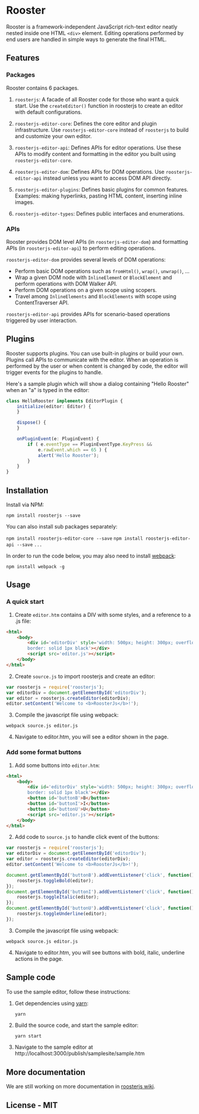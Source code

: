 # Rooster

Rooster is a framework-independent JavaScript rich-text editor neatly nested
inside one HTML `<div>` element. Editing operations performed by end users are
handled in simple ways to generate the final HTML.

## Features

### Packages

Rooster contains 6 packages.

1. `roosterjs`:
   A facade of all Rooster code for those who want a quick start. Use the
   `createEditor()` function in roosterjs to create an editor with default
   configurations.

2. `roosterjs-editor-core`:
   Defines the core editor and plugin infrastructure. Use `roosterjs-editor-core`
   instead of `roosterjs` to build and customize your own editor.

3. `roosterjs-editor-api`:
   Defines APIs for editor operations. Use these APIs to modify content and
   formatting in the editor you built using `roosterjs-editor-core`.

4. `roosterjs-editor-dom`:
   Defines APIs for DOM operations. Use `roosterjs-editor-api` instead unless
   you want to access DOM API directly.

5. `roosterjs-editor-plugins`:
   Defines basic plugins for common features. Examples: making hyperlinks,
   pasting HTML content, inserting inline images.

6. `roosterjs-editor-types`:
   Defines public interfaces and enumerations.

### APIs

Rooster provides DOM level APIs (in `roosterjs-editor-dom`) and formatting APIs
(in `roosterjs-editor-api`) to perform editing operations.

`roosterjs-editor-dom` provides several levels of DOM operations:
- Perform basic DOM operations such as `fromHtml()`, `wrap()`, `unwrap()`, ...
- Wrap a given DOM node with `InlineElemen`t or `BlockElement` and perform
  operations with DOM Walker API.
- Perform DOM operations on a given scope using scopers.
- Travel among `InlineElements` and `BlockElements` with scope using
  ContentTraverser API.

`roosterjs-editor-api` provides APIs for scenario-based operations triggered by
user interaction.

## Plugins

Rooster supports plugins. You can use built-in plugins or build your own.
Plugins call APIs to communicate with the editor. When an operation is
performed by the user or when content is changed by code, the editor will
trigger events for the plugins to handle.

Here's a sample plugin which will show a dialog containing "Hello Rooster" when
an "a" is typed in the editor:

```typescript
class HelloRooster implements EditorPlugin {
    initialize(editor: Editor) {
    }

    dispose() {
    }

    onPluginEvent(e: PluginEvent) {
        if ( e.eventType == PluginEventType.KeyPress &&
            e.rawEvent.which == 65 ) {
            alert('Hello Rooster');
        }
    }
}
```

## Installation

Install via NPM:

`npm install roosterjs --save`

You can also install sub packages separately:

`npm install roosterjs-editor-core --save`
`npm install roosterjs-editor-api --save`
`...`

In order to run the code below, you may also need to install [webpack](https://webpack.js.org/):

`npm install webpack -g`

## Usage

### A quick start

1. Create `editor.htm` contains a DIV with some styles, and a reference to a
.js file:

```html
<html>
    <body>
        <div id='editorDiv' style='width: 500px; height: 300px; overflow: auto;
        border: solid 1px black'></div>
        <script src='editor.js'></script>
    </body>
</html>
```

2. Create `source.js` to import roosterjs and create an editor:

```javascript
var roosterjs = require('roosterjs');
var editorDiv = document.getElementById('editorDiv');
var editor = roosterjs.createEditor(editorDiv);
editor.setContent('Welcome to <b>RoosterJs</b>!');
```

3. Compile the javascript file using webpack:

`webpack source.js editor.js`

4. Navigate to editor.htm, you will see a editor shown in the page.

### Add some format buttons

1. Add some buttons into `editor.htm`:

```html
<html>
    <body>
        <div id='editorDiv' style='width: 500px; height: 300px; overflow: auto;
        border: solid 1px black'></div>
        <button id='buttonB'>B</button>
        <button id='buttonI'>I</button>
        <button id='buttonU'>U</button>
        <script src='editor.js'></script>
    </body>
</html>
```

2. Add code to `source.js` to handle click event of the buttons:

```javascript
var roosterjs = require('roosterjs');
var editorDiv = document.getElementById('editorDiv');
var editor = roosterjs.createEditor(editorDiv);
editor.setContent('Welcome to <b>RoosterJs</b>!');

document.getElementById('buttonB').addEventListener('click', function() {
    roosterjs.toggleBold(editor);
});
document.getElementById('buttonI').addEventListener('click', function() {
    roosterjs.toggleItalic(editor);
});
document.getElementById('buttonU').addEventListener('click', function() {
    roosterjs.toggleUnderline(editor);
});
```

3. Compile the javascript file using webpack:

`webpack source.js editor.js`

4. Navigate to editor.htm, you will see buttons with bold, italic, underline
actions in the page.

## Sample code

To use the sample editor, follow these instructions:

1. Get dependencies using [yarn](https://yarnpkg.com):
   ```cmd
   yarn
   ```

2. Build the source code, and start the sample editor:
   ```
   yarn start
   ```

4. Navigate to the sample editor at http://localhost:3000/publish/samplesite/sample.htm

## More documentation

We are still working on more documentation in [roosterjs wiki](https://github.com/Microsoft/roosterjs/wiki).

## License - MIT
